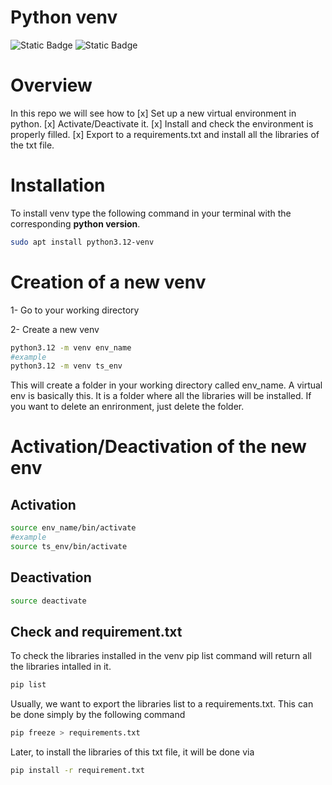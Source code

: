 # Python venv

![Static Badge](https://img.shields.io/badge/Python-red) 
![Static Badge](https://img.shields.io/badge/Virtual_environment-white)


# Overview
In this repo we will see how to
[x] Set up a new virtual environment in python.
[x] Activate/Deactivate it.
[x] Install and check the environment is properly filled.
[x] Export to a requirements.txt and install all the libraries of the txt file.


# Installation

To install venv type the following command in your terminal with the corresponding **python version**.

```bash
sudo apt install python3.12-venv
```


# Creation of a new venv

1- Go to your working directory

2- Create a new venv

```bash
python3.12 -m venv env_name
#example
python3.12 -m venv ts_env
```

This will create a folder in your working directory called env_name. A virtual env is basically this. 
It is a folder where all the libraries will be installed.
If you want to delete an enrironment, just delete the folder.




# Activation/Deactivation of the new env
## Activation

```bash
source env_name/bin/activate
#example
source ts_env/bin/activate
```


## Deactivation

```bash
source deactivate
```

## Check and requirement.txt
To check the libraries installed in the venv pip list command will return all the libraries intalled in it.

```bash
pip list
```
Usually, we want to export the libraries list to a requirements.txt.
This can be done simply by the following command

```bash
pip freeze > requirements.txt
```

Later, to install the libraries of this txt file, it will be done via
```bash
pip install -r requirement.txt
```
